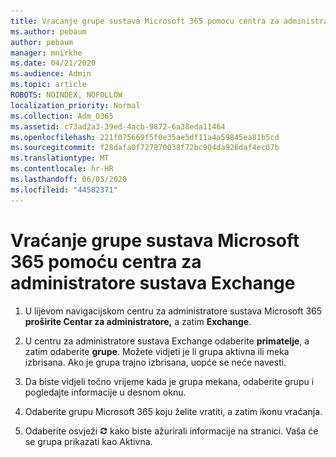 ```yaml
---
title: Vraćanje grupe sustava Microsoft 365 pomoću centra za administratore sustava Exchange
ms.author: pebaum
author: pebaum
manager: mnirkhe
ms.date: 04/21/2020
ms.audience: Admin
ms.topic: article
ROBOTS: NOINDEX, NOFOLLOW
localization_priority: Normal
ms.collection: Adm_O365
ms.assetid: c73ad2a3-39ed-4acb-9872-6a38eda11464
ms.openlocfilehash: 221f075669f5f0e35ae5df11a4a59845ea81b5cd
ms.sourcegitcommit: f28dafa0f727870038f72bc904da926daf4ec07b
ms.translationtype: MT
ms.contentlocale: hr-HR
ms.lasthandoff: 06/05/2020
ms.locfileid: "44582371"
---
```

# <a name="restore-a-microsoft-365-group-using-the-exchange-admin-center"></a>Vraćanje grupe sustava Microsoft 365 pomoću centra za administratore sustava Exchange

1. U lijevom navigacijskom centru za administratore sustava Microsoft 365 **proširite Centar za administratore,** a zatim **Exchange**.
    
2. U centru za administratore sustava Exchange odaberite **primatelje**, a zatim odaberite **grupe**. Možete vidjeti je li grupa aktivna ili meka izbrisana. Ako je grupa trajno izbrisana, uopće se neće navesti.
    
3. Da biste vidjeli točno vrijeme kada je grupa mekana, odaberite grupu i pogledajte informacije u desnom oknu.
    
4. Odaberite grupu Microsoft 365 koju želite vratiti, a zatim ikonu vraćanja.
    
5. Odaberite osvježi ![Ikona Osvježi](media/6464df90-2a91-4c1f-92a6-9a38c7696ac3.gif) kako biste ažurirali informacije na stranici. Vaša će se grupa prikazati kao Aktivna. 
    

